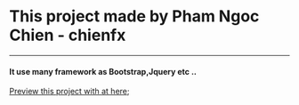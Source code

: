 # This project made by Pham Ngoc Chien - chienfx
---
#### It use many framework as Bootstrap,Jquery etc ..
[Preview this project with at here](https://chienfx.github.io/second-app);

